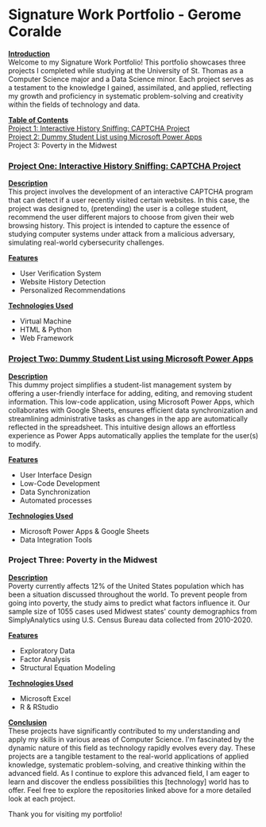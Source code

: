 # <b>Signature Work Portfolio - Gerome Coralde</b><br />

<ins><b>Introduction</ins></b><br />
Welcome to my Signature Work Portfolio! This portfolio showcases three projects I completed while studying at the University of St. Thomas as a Computer Science major and a Data Science minor. Each project serves as a testament to the knowledge I gained, assimilated, and applied, reflecting my growth and proficiency in systematic problem-solving and creativity within the fields of technology and data.<br />

<ins><b>Table of Contents</b></ins><br />
[Project 1: Interactive History Sniffing: CAPTCHA Project](https://github.com/Geremyycx/Interactive-History-Sniffing-CAPTCHA.git)<br />
[Project 2: Dummy Student List using Microsoft Power Apps](https://github.com/Geremyycx/Dummy-Student-List.git)<br />
Project 3: Poverty in the Midwest<br />

### <b> [Project One: Interactive History Sniffing: CAPTCHA Project</b><br />](https://github.com/Geremyycx/Interactive-History-Sniffing-CAPTCHA.git)
<ins><b> Description</ins></b><br />
This project involves the development of an interactive CAPTCHA program that can detect if a user recently visited certain websites. In this case, the project was designed to, (pretending) the user is a college student, recommend the user different majors to choose from given their web browsing history. This project is intended to capture the essence of studying computer systems under attack from a malicious adversary, simulating real-world cybersecurity challenges.

<ins><b>Features</ins></b>
- User Verification System
- Website History Detection
- Personalized Recommendations

<ins><b>Technologies Used</ins></b>

- Virtual Machine 
- HTML & Python
- Web Framework

### <b> [Project Two: Dummy Student List using Microsoft Power Apps](https://github.com/Geremyycx/Dummy-Student-List.git) </b><br />
<ins><b> Description</b></ins><br />
This dummy project simplifies a student-list management system by offering a user-friendly interface for adding, editing, and removing student information. This low-code application, using Microsoft Power Apps, which collaborates with Google Sheets, ensures efficient data synchronization and streamlining administrative tasks as changes in the app are automatically reflected in the spreadsheet. This intuitive design allows an effortless experience as Power Apps automatically applies the template for the user(s) to modify. 


<ins><b>Features</ins></b>
- User Interface Design
- Low-Code Development
- Data Synchronization
- Automated processes

<ins><b>Technologies Used</ins></b>

- Microsoft Power Apps & Google Sheets
- Data Integration Tools

### <b> Project Three: Poverty in the Midwest </b><br />
<ins><b> Description</b></ins><br />
Poverty currently affects 12% of the United States population which has been a situation discussed throughout the world. To prevent people from going into poverty, the study aims to predict what factors influence it. Our sample size of 1055 cases used Midwest states' county demographics from SimplyAnalytics using U.S. Census Bureau data collected from 2010-2020.


<ins><b>Features</ins></b>
- Exploratory Data
- Factor Analysis 
- Structural Equation Modeling

<ins><b>Technologies Used</ins></b>

- Microsoft Excel
- R & RStudio


<ins><b>Conclusion</ins></b><br />
These projects have significantly contributed to my understanding and apply my skills in various areas of Computer Science. I'm fascinated by the dynamic nature of this field as technology rapidly evolves every day. These projects are a tangible testament to the real-world applications of applied knowledge, systematic problem-solving, and creative thinking within the advanced field. As I continue to explore this advanced field, I am eager to learn and discover the endless possibilities this [technology] world has to offer. Feel free to explore the repositories linked above for a more detailed look at each project.<br />

Thank you for visiting my portfolio! 
